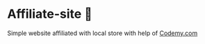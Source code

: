 # Affiliate-site :money_mouth_face:                                                                                                                                                              
Simple website affiliated with local store
 with help of <a href="http://johnelder.com/">Codemy.com</a>
